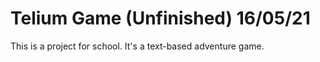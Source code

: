 Telium Game (Unfinished) 16/05/21
============
This is a project for school. It's a text-based adventure game. 
